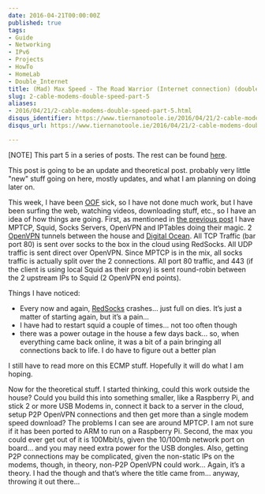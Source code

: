 ```yaml
---
date: 2016-04-21T00:00:00Z
published: true
tags:
- Guide
- Networking
- IPv6
- Projects
- HowTo
- HomeLab
- Double_Internet
title: (Mad) Max Speed - The Road Warrior (Internet connection) (double speed internet Part 5)
slug: 2-cable-modems-double-speed-part-5
aliases:
- 2016/04/21/2-cable-modems-double-speed-part-5.html
disqus_identifier: https://www.tiernanotoole.ie/2016/04/21/2-cable-modems-double-speed-part-5.html
disqus_url: https://www.tiernanotoole.ie/2016/04/21/2-cable-modems-double-speed-part-5.html

---
```

 [NOTE] This part 5 in a series of posts. The rest can be found [here](https://www.tiernanotoole.ie/tag/Double_Internet/).

This post is going to be an update and theoretical post. probably very little "new" stuff going on here, mostly updates, and what I am planning on doing later on.

This week, I have been [OOF][1] sick, so I have not done much work, but I have been surfing the web, watching videos, downloading stuff, etc., so I have an idea of how things are going. First, as mentioned in [the previous post][2] I have MPTCP, Squid, Socks Servers, OpenVPN and IPTables doing their magic. 2 [OpenVPN][5] tunnels between the house and [Digital Ocean][3]. All TCP Traffic (bar port 80) is sent over socks to the box in the cloud using RedSocks. All UDP traffic is sent direct over OpenVPN. Since MPTCP is in the mix, all socks traffic is actually split over the 2 connections. All port 80 traffic, and 443 (if the client is using local Squid as their proxy) is sent round-robin between the 2 upstream IPs to Squid (2 OpenVPN end points).  

Things I have noticed:

* Every now and again, [RedSocks][4] crashes... just full on dies. It’s just a matter of starting again, but it’s a pain...
* I have had to restart squid a couple of times... not too often though
* there was a power outage in the house a few days back... so, when everything came back online, it was a bit of a pain bringing all connections back to life. I do have to figure out a better plan

I still have to read more on this ECMP stuff. Hopefully it will do what I am hoping.

Now for the theoretical stuff. I started thinking, could this work outside the house? Could you build this into something smaller, like a Raspberry Pi, and stick 2 or more USB Modems in, connect it back to a server in the cloud, setup P2P OpenVPN connections and then get more than a single modem speed download? The problems I can see are around MPTCP. I am not sure if it has been ported to ARM to run on a Raspberry Pi. Second, the max you could ever get out of it is 100Mbit/s, given the 10/100mb network port on board... and you may need extra power for the USB dongles. Also, getting P2P connections may be complicated, given the non-static IPs on the modems, though, in theory, non-P2P OpenVPN could work... Again, it’s a theory. I had the though and that’s where the title came from... anyway, throwing it out there...


[1]:http://blogs.technet.com/b/exchange/archive/2004/07/12/180899.aspx
[2]:https://www.tiernanotoole.ie/2016/04/14/2-cable-modems-double-speed-part-4.html
[3]:https://m.do.co/c/d4d345b83b55
[4]:https://github.com/darkk/redsocks
[5]:http://www.openvpn.net
